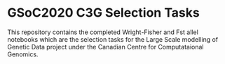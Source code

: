 # GSoC2020 C3G Selection Tasks
This repository contains the completed Wright-Fisher and Fst allel notebooks which are the selection tasks for the Large Scale modelling of Genetic Data project under the Canadian Centre for Computataional Genomics.
